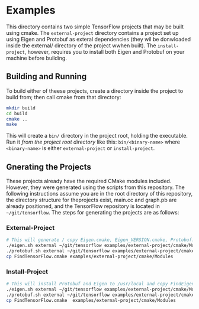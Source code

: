 # Examples

This directory contains two simple TensorFlow projects that may be built using cmake. The `external-project`
directory contains a project set up using Eigen and Protobuf as exteral dependencies (they wil be donwloaded
inside the external/ directory of the project wwhen built).  The `install-project`, however, requires you to
install both Eigen and Protobuf on your machine before building.

## Building and Running
To build either of theese projects, create a directory inside the project to build from; then call cmake
from that directory:

```bash
mkdir build
cd build
cmake ..
make
```

This will create a `bin/` directory in the project root, holding the executable. Run it *from the project root
directory* like this: `bin/<binary-name>` where `<binary-name>` is either `external-project` or `install-project`.

## Gnerating the Projects
These projects already have the required CMake modules included.  However, they were generated using the scripts from
this repository.  The following instructions assume you are in the root directory of this repository, the directory
structure for theprojects exist, main.cc and graph.pb are already positioned, and the TensorFlow repository is located
in `~/git/tensorflow`.  The steps for generating the projects are as follows:

### External-Project
```bash
# This will generate / copy Eigen.cmake, Eigen_VERSION.cmake, Protobuf.cmake, and Protobuf_VERSION.cmake
./eigen.sh external ~/git/tensorflow examples/external-project/cmake/Modules
./protobuf.sh external ~/git/tensorflow examples/external-project/cmake/Modules
cp FindTensorFlow.cmake examples/external-project/cmake/Modules 
```

### Install-Project
```bash
# This will install Protobuf and Eigen to /usr/local and copy FindEigen.cmake
./eigen.sh external ~/git/tensorflow examples/external-project/cmake/Modules
./protobuf.sh external ~/git/tensorflow examples/external-project/cmake/Modules
cp FindTensorFlow.cmake  examples/external-project/cmake/Modules
```
